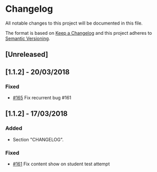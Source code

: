 # Changelog
All notable changes to this project will be documented in this file.

The format is based on [Keep a Changelog](http://keepachangelog.com/en/1.0.0/)
and this project adheres to [Semantic Versioning](http://semver.org/spec/v2.0.0.html).

## [Unreleased]

## [1.1.2] - 20/03/2018
### Fixed
- [#165](https://github.com/lern-edu/lern/issues/165) Fix recurrent bug #161
## [1.1.2] - 17/03/2018
### Added
- Section "CHANGELOG".
### Fixed
- [#161](https://github.com/lern-edu/lern/issues/161) Fix content show on student test attempt
